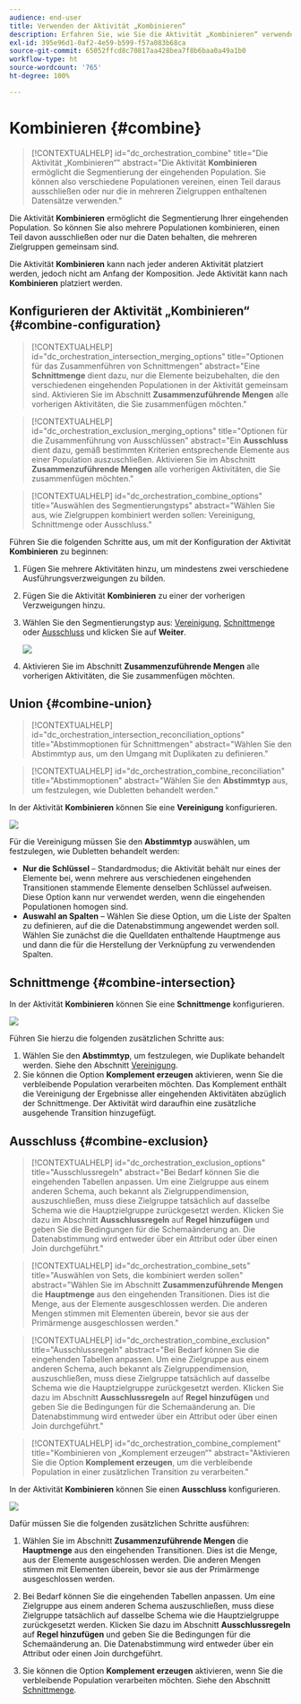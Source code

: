 ```yaml
---
audience: end-user
title: Verwenden der Aktivität „Kombinieren“
description: Erfahren Sie, wie Sie die Aktivität „Kombinieren“ verwenden.
exl-id: 395e96d1-0af2-4e59-b599-f57a083b68ca
source-git-commit: 65052ffcd8c70817aa428bea7f8b6baa0a49a1b0
workflow-type: ht
source-wordcount: '765'
ht-degree: 100%

---
```


# Kombinieren {#combine}

>[!CONTEXTUALHELP]
>id="dc_orchestration_combine"
>title="Die Aktivität „Kombinieren“"
>abstract="Die Aktivität **Kombinieren** ermöglicht die Segmentierung der eingehenden Population. Sie können also verschiedene Populationen vereinen, einen Teil daraus ausschließen oder nur die in mehreren Zielgruppen enthaltenen Datensätze verwenden."

Die Aktivität **Kombinieren** ermöglicht die Segmentierung Ihrer eingehenden Population. So können Sie also mehrere Populationen kombinieren, einen Teil davon ausschließen oder nur die Daten behalten, die mehreren Zielgruppen gemeinsam sind.

Die Aktivität **Kombinieren** kann nach jeder anderen Aktivität platziert werden, jedoch nicht am Anfang der Komposition. Jede Aktivität kann nach **Kombinieren** platziert werden.

## Konfigurieren der Aktivität „Kombinieren“ {#combine-configuration}

>[!CONTEXTUALHELP]
>id="dc_orchestration_intersection_merging_options"
>title="Optionen für das Zusammenführen von Schnittmengen"
>abstract="Eine **Schnittmenge** dient dazu, nur die Elemente beizubehalten, die den verschiedenen eingehenden Populationen in der Aktivität gemeinsam sind. Aktivieren Sie im Abschnitt **Zusammenzuführende Mengen** alle vorherigen Aktivitäten, die Sie zusammenfügen möchten."

>[!CONTEXTUALHELP]
>id="dc_orchestration_exclusion_merging_options"
>title="Optionen für die Zusammenführung von Ausschlüssen"
>abstract="Ein **Ausschluss** dient dazu, gemäß bestimmten Kriterien entsprechende Elemente aus einer Population auszuschließen. Aktivieren Sie im Abschnitt **Zusammenzuführende Mengen** alle vorherigen Aktivitäten, die Sie zusammenfügen möchten."

>[!CONTEXTUALHELP]
>id="dc_orchestration_combine_options"
>title="Auswählen des Segmentierungstyps"
>abstract="Wählen Sie aus, wie Zielgruppen kombiniert werden sollen: Vereinigung, Schnittmenge oder Ausschluss."

Führen Sie die folgenden Schritte aus, um mit der Konfiguration der Aktivität **Kombinieren** zu beginnen:

1. Fügen Sie mehrere Aktivitäten hinzu, um mindestens zwei verschiedene Ausführungsverzweigungen zu bilden.

1. Fügen Sie die Aktivität **Kombinieren** zu einer der vorherigen Verzweigungen hinzu.

1. Wählen Sie den Segmentierungstyp aus: [Vereinigung](#union), [Schnittmenge](#intersection) oder [Ausschluss](#exclusion) und klicken Sie auf **Weiter**.

   ![](../assets/combine.png)

1. Aktivieren Sie im Abschnitt **Zusammenzuführende Mengen** alle vorherigen Aktivitäten, die Sie zusammenfügen möchten.

## Union {#combine-union}

>[!CONTEXTUALHELP]
>id="dc_orchestration_intersection_reconciliation_options"
>title="Abstimmoptionen für Schnittmengen"
>abstract="Wählen Sie den Abstimmtyp aus, um den Umgang mit Duplikaten zu definieren."

>[!CONTEXTUALHELP]
>id="dc_orchestration_combine_reconciliation"
>title="Abstimmoptionen"
>abstract="Wählen Sie den **Abstimmtyp** aus, um festzulegen, wie Dubletten behandelt werden."

In der Aktivität **Kombinieren** können Sie eine **Vereinigung** konfigurieren. 

![](../assets/combine-union.png)

Für die Vereinigung müssen Sie den **Abstimmtyp** auswählen, um festzulegen, wie Dubletten behandelt werden:

* **Nur die Schlüssel** – Standardmodus; die Aktivität behält nur eines der Elemente bei, wenn mehrere aus verschiedenen eingehenden Transitionen stammende Elemente denselben Schlüssel aufweisen. Diese Option kann nur verwendet werden, wenn die eingehenden Populationen homogen sind.
* **Auswahl an Spalten** – Wählen Sie diese Option, um die Liste der Spalten zu definieren, auf die die Datenabstimmung angewendet werden soll. Wählen Sie zunächst die die Quelldaten enthaltende Hauptmenge aus und dann die für die Herstellung der Verknüpfung zu verwendenden Spalten.

## Schnittmenge {#combine-intersection}

In der Aktivität **Kombinieren** können Sie eine **Schnittmenge** konfigurieren. 

![](../assets/combine-intersection.png)

Führen Sie hierzu die folgenden zusätzlichen Schritte aus:

1. Wählen Sie den **Abstimmtyp**, um festzulegen, wie Duplikate behandelt werden. Siehe den Abschnitt [Vereinigung](#union).
1. Sie können die Option **Komplement erzeugen** aktivieren, wenn Sie die verbleibende Population verarbeiten möchten. Das Komplement enthält die Vereinigung der Ergebnisse aller eingehenden Aktivitäten abzüglich der Schnittmenge. Der Aktivität wird daraufhin eine zusätzliche ausgehende Transition hinzugefügt.

## Ausschluss {#combine-exclusion}

>[!CONTEXTUALHELP]
>id="dc_orchestration_exclusion_options"
>title="Ausschlussregeln"
>abstract="Bei Bedarf können Sie die eingehenden Tabellen anpassen. Um eine Zielgruppe aus einem anderen Schema, auch bekannt als Zielgruppendimension, auszuschließen, muss diese Zielgruppe tatsächlich auf dasselbe Schema wie die Hauptzielgruppe zurückgesetzt werden. Klicken Sie dazu im Abschnitt **Ausschlussregeln** auf **Regel hinzufügen** und geben Sie die Bedingungen für die Schemaänderung an. Die Datenabstimmung wird entweder über ein Attribut oder über einen Join durchgeführt."

>[!CONTEXTUALHELP]
>id="dc_orchestration_combine_sets"
>title="Auswählen von Sets, die kombiniert werden sollen"
>abstract="Wählen Sie im Abschnitt **Zusammenzuführende Mengen** die **Hauptmenge** aus den eingehenden Transitionen. Dies ist die Menge, aus der Elemente ausgeschlossen werden. Die anderen Mengen stimmen mit Elementen überein, bevor sie aus der Primärmenge ausgeschlossen werden."

>[!CONTEXTUALHELP]
>id="dc_orchestration_combine_exclusion"
>title="Ausschlussregeln"
>abstract="Bei Bedarf können Sie die eingehenden Tabellen anpassen. Um eine Zielgruppe aus einem anderen Schema, auch bekannt als Zielgruppendimension, auszuschließen, muss diese Zielgruppe tatsächlich auf dasselbe Schema wie die Hauptzielgruppe zurückgesetzt werden. Klicken Sie dazu im Abschnitt **Ausschlussregeln** auf **Regel hinzufügen** und geben Sie die Bedingungen für die Schemaänderung an. Die Datenabstimmung wird entweder über ein Attribut oder über einen Join durchgeführt."

>[!CONTEXTUALHELP]
>id="dc_orchestration_combine_complement"
>title="Kombinieren von „Komplement erzeugen“"
>abstract="Aktivieren Sie die Option **Komplement erzeugen**, um die verbleibende Population in einer zusätzlichen Transition zu verarbeiten."

In der Aktivität **Kombinieren** können Sie einen **Ausschluss** konfigurieren. 

![](../assets/combine-exclusion.png)

Dafür müssen Sie die folgenden zusätzlichen Schritte ausführen:

1. Wählen Sie im Abschnitt **Zusammenzuführende Mengen** die **Hauptmenge** aus den eingehenden Transitionen. Dies ist die Menge, aus der Elemente ausgeschlossen werden. Die anderen Mengen stimmen mit Elementen überein, bevor sie aus der Primärmenge ausgeschlossen werden.

1. Bei Bedarf können Sie die eingehenden Tabellen anpassen. Um eine Zielgruppe aus einem anderen Schema auszuschließen, muss diese Zielgruppe tatsächlich auf dasselbe Schema wie die Hauptzielgruppe zurückgesetzt werden. Klicken Sie dazu im Abschnitt **Ausschlussregeln** auf **Regel hinzufügen** und geben Sie die Bedingungen für die Schemaänderung an. Die Datenabstimmung wird entweder über ein Attribut oder einen Join durchgeführt. <!-- pas compris-->
1. Sie können die Option **Komplement erzeugen** aktivieren, wenn Sie die verbleibende Population verarbeiten möchten. Siehe den Abschnitt [Schnittmenge](#intersection).

<!--
## Examples{#combine-examples}

In the following example, we are using a **Combine** activity and we add a **union** to retrieves all the profiles of the two queries: persons between 18 and 27 years old and persons between 34 and 40 years old.

![](../assets/workflow-union-example.png)

The following example shows the **intersection** between two query activities. It is being used here to retrieve profiles who are between 18 to 27 years old and whose email address has been provided.

![](../assets/workflow-intersection-example.png)

The following **exclusion** example shows two queries configured to filter profiles who are between 18 and 27 years old and have an Adobe email domain. The profiles with an Adobe email domain are then excluded from the first set. 

![](../assets/workflow-exclusion-example.png)
-->
